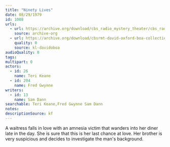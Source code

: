 ```yaml
---
title: "Ninety Lives"
date: 08/29/1979
id: 1008
urls: 
  - url: https://archive.org/download/cbs_radio_mystery_theater/cbs_radio_mystery_theater-1001-1050.zip/cbs_radio_mystery_theater-1001-1050%2Fcbsrmt_1008_ninety_lives.mp3
    source: archive-org
  - url: https://archive.org/download/cbsrmt-david-oxford-boa-collection/CBSRMT-790829-1008-Ninety-Lives-(128-48)_WBBM-JE-{BoA}.mp3
    quality: 0
    source: kl-davidoboa
audioQuality: 0
tags: 
multipart: 0
actors:  
  - id: 26
    name: Teri Keane  
  - id: 204
    name: Fred Gwynne
writers:  
  - id: 13
    name: Sam Dann
searchable: Teri Keane,Fred Gwynne Sam Dann
notes: 
descriptionSource: kf
---
```

A waitress falls in love with an amnesia victim that wanders into her diner late in the day. She is sure that this is her last chance at love. Her brother is very suspicious and decides to investigate the man's background.